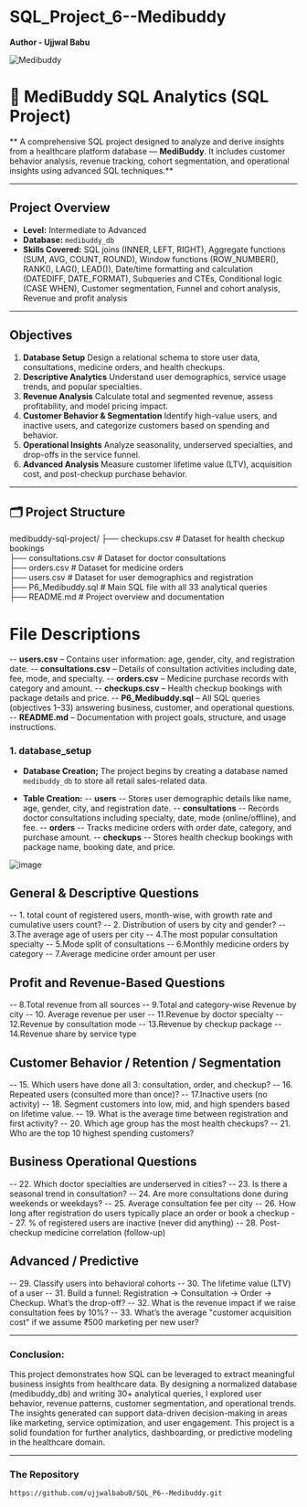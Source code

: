 # SQL_Project_6--Medibuddy
**Author - Ujjwal Babu**

![Medibuddy](https://github.com/user-attachments/assets/b7274355-1496-454f-a745-db535052b5d3)


# 🏥 MediBuddy SQL Analytics (SQL Project)
**
A comprehensive SQL project designed to analyze and derive insights from a healthcare platform database — **MediBuddy**. It includes customer behavior analysis, revenue tracking, cohort segmentation, and operational insights using advanced SQL techniques.**

------------------------------------------------------------------------------------------------

## Project Overview

- **Level:** Intermediate to Advanced
- **Database:** `medibuddy_db`
- **Skills Covered:** SQL joins (INNER, LEFT, RIGHT), Aggregate functions (SUM, AVG, COUNT, ROUND), Window functions (ROW_NUMBER(), RANK(), LAG(), LEAD()), Date/time formatting and calculation (DATEDIFF, DATE_FORMAT), Subqueries and CTEs, Conditional logic (CASE WHEN), Customer segmentation, Funnel and cohort analysis, Revenue and profit analysis

------------------------------------------------------------------------------------------------

## Objectives
1. **Database Setup**
Design a relational schema to store user data, consultations, medicine orders, and health checkups.
2. **Descriptive Analytics**
Understand user demographics, service usage trends, and popular specialties.
3. **Revenue Analysis**
Calculate total and segmented revenue, assess profitability, and model pricing impact.
4. **Customer Behavior & Segmentation**
Identify high-value users, and inactive users, and categorize customers based on spending and behavior.
5. **Operational Insights**
Analyze seasonality, underserved specialties, and drop-offs in the service funnel.
6. **Advanced Analysis**
Measure customer lifetime value (LTV), acquisition cost, and post-checkup purchase behavior.

------------------------------------------------------------------------------------------------

## 🗂️ Project Structure
medibuddy-sql-project/
├── checkups.csv              # Dataset for health checkup bookings  
├── consultations.csv         # Dataset for doctor consultations  
├── orders.csv                # Dataset for medicine orders  
├── users.csv                 # Dataset for user demographics and registration  
├── P6_Medibuddy.sql          # Main SQL file with all 33 analytical queries  
├── README.md                 # Project overview and documentation  


# File Descriptions
-- **users.csv** – Contains user information: age, gender, city, and registration date.
-- **consultations.csv** – Details of consultation activities including date, fee, mode, and specialty.
-- **orders.csv** – Medicine purchase records with category and amount.
-- **checkups.csv** – Health checkup bookings with package details and price.
-- **P6_Medibuddy.sql** – All SQL queries (objectives 1–33) answering business, customer, and operational questions.
-- **README.md** – Documentation with project goals, structure, and usage instructions.

### 1. database_setup
- **Database Creation;**
The project begins by creating a database named `medibuddy_db` to store all retail sales-related data.

- **Table Creation:**
-- **users**
-- Stores user demographic details like name, age, gender, city, and registration date.
-- **consultations**
-- Records doctor consultations including specialty, date, mode (online/offline), and fee.
-- **orders**
-- Tracks medicine orders with order date, category, and purchase amount.
-- **checkups**
-- Stores health checkup bookings with package name, booking date, and price.

![image](https://github.com/user-attachments/assets/1eeb2e86-10a2-4a6a-8742-6fb880b329f1)

## General & Descriptive Questions
-- 1. total count of registered users, month-wise, with growth rate and cumulative users count?
-- 2. Distribution of users by city and gender?
-- 3.The average age of users per city
-- 4.The most popular consultation specialty
-- 5.Mode split of consultations
-- 6.Monthly medicine orders by category
-- 7.Average medicine order amount per user

## Profit and Revenue-Based Questions
-- 8.Total revenue from all sources
-- 9.Total and category-wise Revenue by city
-- 10. Average revenue per user
-- 11.Revenue by doctor specialty
-- 12.Revenue by consultation mode
-- 13.Revenue by checkup package
-- 14.Revenue share by service type

## Customer Behavior / Retention / Segmentation
-- 15. Which users have done all 3: consultation, order, and checkup?
-- 16. Repeated users (consulted more than once)?
-- 17.Inactive users (no activity)
-- 18. Segment customers into low, mid, and high spenders based on lifetime value.
-- 19. What is the average time between registration and first activity?
-- 20. Which age group has the most health checkups?
-- 21. Who are the top 10 highest spending customers?

## Business Operational Questions
-- 22. Which doctor specialties are underserved in cities?
-- 23. Is there a seasonal trend in consultation?
-- 24. Are more consultations done during weekends or weekdays?
-- 25. Average consultation fee per city
-- 26. How long after registration do users typically place an order or book a checkup
-- 27. % of registered users are inactive (never did anything)
-- 28. Post-checkup medicine correlation (follow-up)

## Advanced / Predictive
-- 29. Classify users into behavioral cohorts
-- 30. The lifetime value (LTV) of a user
-- 31. Build a funnel: Registration → Consultation → Order → Checkup. What’s the drop-off?
-- 32. What is the revenue impact if we raise consultation fees by 10%?
-- 33. What’s the average "customer acquisition cost" if we assume ₹500 marketing per new user?

------------------------------------------------------------------------------------------------

### Conclusion:
This project demonstrates how SQL can be leveraged to extract meaningful business insights from healthcare data. By designing a normalized database (medibuddy_db) and writing 30+ analytical queries, I explored user behavior, revenue patterns, customer segmentation, and operational trends. The insights generated can support data-driven decision-making in areas like marketing, service optimization, and user engagement. This project is a solid foundation for further analytics, dashboarding, or predictive modeling in the healthcare domain.

------------------------------------------------------------------------------------------------

### The Repository

```bash
https://github.com/ujjwalbabu0/SQL_P6--Medibuddy.git

